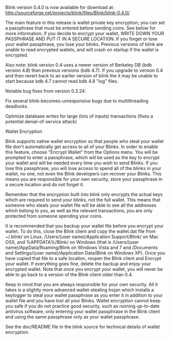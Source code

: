 Blink version 0.4.0 is now available for download at:
http://sourceforge.net/projects/blink/files/Blink/blink-0.4.0/

The main feature in this release is wallet private key encryption;
you can set a passphrase that must be entered before sending coins.
See below for more information; if you decide to encrypt your wallet,
WRITE DOWN YOUR PASSPHRASE AND PUT IT IN A SECURE LOCATION. If you
forget or lose your wallet passphrase, you lose your blinks.
Previous versions of blink are unable to read encrypted wallets,
and will crash on startup if the wallet is encrypted.

Also note: blink version 0.4 uses a newer version of Berkeley DB
(bdb version 4.8) than previous versions (bdb 4.7). If you upgrade
to version 0.4 and then revert back to an earlier version of blink
the it may be unable to start because bdb 4.7 cannot read bdb 4.8
"log" files.


Notable bug fixes from version 0.3.24:

Fix several blink-becomes-unresponsive bugs due to multithreading
deadlocks.

Optimize database writes for large (lots of inputs) transactions
(fixes a potential denial-of-service attack)


Wallet Encryption

Blink supports native wallet encryption so that people who steal your
wallet file don't automatically get access to all of your Blinks.
In order to enable this feature, choose "Encrypt Wallet" from the
Options menu.  You will be prompted to enter a passphrase, which
will be used as the key to encrypt your wallet and will be needed
every time you wish to send Blinks.  If you lose this passphrase,
you will lose access to spend all of the blinks in your wallet,
no one, not even the Blink developers can recover your Blinks.
This means you are responsible for your own security, store your
passphrase in a secure location and do not forget it.

Remember that the encryption built into blink only encrypts the
actual keys which are required to send your blinks, not the full
wallet.  This means that someone who steals your wallet file will
be able to see all the addresses which belong to you, as well as the
relevant transactions, you are only protected from someone spending
your coins.

It is recommended that you backup your wallet file before you
encrypt your wallet.  To do this, close the Blink client and
copy the wallet.dat file from ~/.blink/ on Linux, /Users/(user
name)/Application Support/Blink/ on Mac OSX, and %APPDATA%/Blink/
on Windows (that is /Users/(user name)/AppData/Roaming/Blink on
Windows Vista and 7 and /Documents and Settings/(user name)/Application
Data/Blink on Windows XP).  Once you have copied that file to a
safe location, reopen the Blink client and Encrypt your wallet.
If everything goes fine, delete the backup and enjoy your encrypted
wallet.  Note that once you encrypt your wallet, you will never be
able to go back to a version of the Blink client older than 0.4.

Keep in mind that you are always responsible for your own security.
All it takes is a slightly more advanced wallet-stealing trojan which
installs a keylogger to steal your wallet passphrase as you enter it
in addition to your wallet file and you have lost all your Blinks.
Wallet encryption cannot keep you safe if you do not practice
good security, such as running up-to-date antivirus software, only
entering your wallet passphrase in the Blink client and using the
same passphrase only as your wallet passphrase.

See the doc/README file in the blink source for technical details
of wallet encryption.
